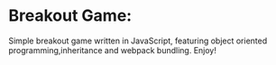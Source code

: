 # Breakout Game:
Simple breakout game written in JavaScript, featuring object oriented
programming,inheritance and webpack bundling. Enjoy!

